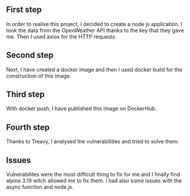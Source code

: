 ## First step

In order to realise this project, I decided to create a node js application. I took the data from the OpenWeather API thanks to the key that they gave me. Then I used axios for the HTTP requests. 

## Second step

Next, I have created a docker image and then I used docker build for the construction of this image.

## Third step

With docker push, I have published this image on DockerHub.

## Fourth step

Thanks to Treavy, I analysed the vulnerabilities and tried to solve them.

## Issues 

Vulnerabilites were the most difficult thing to fix for me and I finally find alpine 3.19 witch allowed me to fix them. I had also some issues with the async function and node.js.


